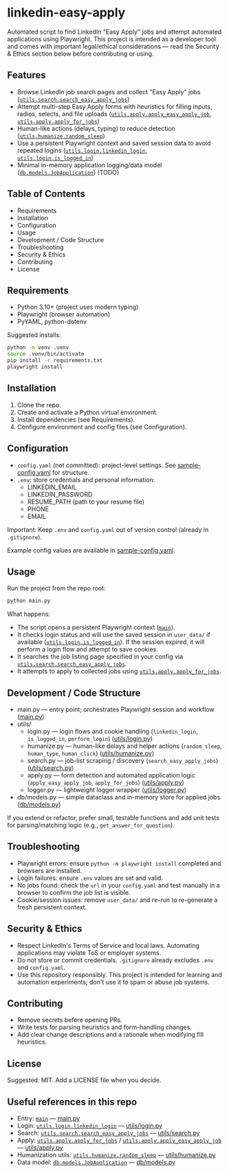 # linkedin-easy-apply

Automated script to find LinkedIn "Easy Apply" jobs and attempt automated applications using Playwright. This project is intended as a developer tool and comes with important legal/ethical considerations — read the Security & Ethics section below before contributing or using.

## Features
- Browse LinkedIn job search pages and collect "Easy Apply" jobs ([`utils.search.search_easy_apply_jobs`](utils/search.py))
- Attempt multi-step Easy Apply forms with heuristics for filling inputs, radios, selects, and file uploads ([`utils.apply.apply_easy_apply_job`](utils/apply.py), [`utils.apply.apply_for_jobs`](utils/apply.py))
- Human-like actions (delays, typing) to reduce detection ([`utils.humanize.random_sleep`](utils/humanize.py))
- Use a persistent Playwright context and saved session data to avoid repeated logins ([`utils.login.linkedin_login`](utils/login.py), [`utils.login.is_logged_in`](utils/login.py))
- Minimal in-memory application logging/data model ([`db.models.JobApplication`](db/models.py)) (TODO)

## Table of Contents
- Requirements
- Installation
- Configuration
- Usage
- Development / Code Structure
- Troubleshooting
- Security & Ethics
- Contributing
- License

## Requirements
- Python 3.10+ (project uses modern typing)
- Playwright (browser automation)
- PyYAML, python-dotenv

Suggested installs:
```sh
python -m venv .venv
source .venv/bin/activate
pip install -r requirements.txt
playwright install
```

## Installation
1. Clone the repo.
2. Create and activate a Python virtual environment.
3. Install dependencies (see Requirements).
4. Configure environment and config files (see Configuration).

## Configuration
- `config.yaml` (not committed): project-level settings. See [sample-config.yaml](sample-config.yaml) for structure.
- `.env`: store credentials and personal information:
  - LINKEDIN_EMAIL
  - LINKEDIN_PASSWORD
  - RESUME_PATH (path to your resume file)
  - PHONE
  - EMAIL

Important: Keep `.env` and `config.yaml` out of version control (already in `.gitignore`).

Example config values are available in [sample-config.yaml](sample-config.yaml).

## Usage
Run the project from the repo root:

```sh
python main.py
```

What happens:
- The script opens a persistent Playwright context ([`main`](main.py)).
- It checks login status and will use the saved session in `user_data/` if available ([`utils.login.is_logged_in`](utils/login.py)). If the session expired, it will perform a login flow and attempt to save cookies.
- It searches the job listing page specified in your config via [`utils.search.search_easy_apply_jobs`](utils/search.py).
- It attempts to apply to collected jobs using [`utils.apply.apply_for_jobs`](utils/apply.py).

## Development / Code Structure
- main.py — entry point; orchestrates Playwright session and workflow ([main.py](main.py))
- utils/
  - login.py — login flows and cookie handling (`linkedin_login`, `is_logged_in`, `perform_login`) ([utils/login.py](utils/login.py))
  - humanize.py — human-like delays and helper actions (`random_sleep`, `human_type`, `human_click`) ([utils/humanize.py](utils/humanize.py))
  - search.py — job-list scraping / discovery (`search_easy_apply_jobs`) ([utils/search.py](utils/search.py))
  - apply.py — form detection and automated application logic (`apply_easy_apply_job`, `apply_for_jobs`) ([utils/apply.py](utils/apply.py))
  - logger.py — lightweight logger wrapper ([utils/logger.py](utils/logger.py))
- db/models.py — simple dataclass and in-memory store for applied jobs ([db/models.py](db/models.py))

If you extend or refactor, prefer small, testable functions and add unit tests for parsing/matching logic (e.g., `get_answer_for_question`).

## Troubleshooting
- Playwright errors: ensure `python -m playwright install` completed and browsers are installed.
- Login failures: ensure `.env` values are set and valid.
- No jobs found: check the `url` in your `config.yaml` and test manually in a browser to confirm the job list is visible.
- Cookie/session issues: remove `user_data/` and re-run to re-generate a fresh persistent context.

## Security & Ethics
- Respect LinkedIn's Terms of Service and local laws. Automating applications may violate ToS or employer systems.
- Do not store or commit credentials. `.gitignore` already excludes `.env` and `config.yaml`.
- Use this repository responsibly. This project is intended for learning and automation experiments; don't use it to spam or abuse job systems.

## Contributing
- Remove secrets before opening PRs.
- Write tests for parsing heuristics and form-handling changes.
- Add clear change descriptions and a rationale when modifying fill heuristics.

## License
Suggested: MIT. Add a LICENSE file when you decide.

## Useful references in this repo
- Entry: [`main`](main.py) — [main.py](main.py)
- Login: [`utils.login.linkedin_login`](utils/login.py) — [utils/login.py](utils/login.py)
- Search: [`utils.search.search_easy_apply_jobs`](utils/search.py) — [utils/search.py](utils/search.py)
- Apply: [`utils.apply.apply_for_jobs`](utils/apply.py) / [`utils.apply.apply_easy_apply_job`](utils/apply.py) — [utils/apply.py](utils/apply.py)
- Humanization utils: [`utils.humanize.random_sleep`](utils/humanize.py) — [utils/humanize.py](utils/humanize.py)
- Data model: [`db.models.JobApplication`](db/models.py) — [db/models.py](db/models.py)
